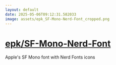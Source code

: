 ```yaml
---
layout: default
date: 2025-05-06T09:12:31.582033
image: assets/epk_SF-Mono-Nerd-Font_cropped.png
---
```


# [epk/SF-Mono-Nerd-Font](https://github.com/epk/SF-Mono-Nerd-Font)

Apple's SF Mono font with Nerd Fonts icons
